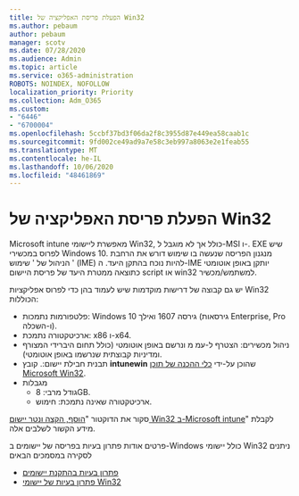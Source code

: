 ```yaml
---
title: הפעלת פריסת האפליקציה של Win32
ms.author: pebaum
author: pebaum
manager: scotv
ms.date: 07/28/2020
ms.audience: Admin
ms.topic: article
ms.service: o365-administration
ROBOTS: NOINDEX, NOFOLLOW
localization_priority: Priority
ms.collection: Adm_O365
ms.custom:
- "6446"
- "6700004"
ms.openlocfilehash: 5ccbf37bd3f06da2f8c3955d87e449ea58caab1c
ms.sourcegitcommit: 9fd002ce49ad9a7e58c3eb997a8063e2e1feab55
ms.translationtype: MT
ms.contentlocale: he-IL
ms.lasthandoff: 10/06/2020
ms.locfileid: "48461869"
---
```

# <a name="intune-win32-app-deployment"></a>הפעלת פריסת האפליקציה של Win32

Microsoft intune מאפשרת ליישומי Win32, כולל אך לא מוגבל ל-MSI ו-. EXE שיש לפרוס במכשירי Windows 10. מנגנון הפריסה שנעשה בו שימוש דורש את הרחבת הניהול של ' שימוש ' (IME) להיות נוכח בהתקן היעד. ה-IME יותקן באופן אוטומטי כתוצאה ממטרת היעד של פריסת היישום script או win32 למשתמש/מכשיר.

יש גם קבוצה של דרישות מוקדמות שיש לעמוד בהן כדי לפרוס אפליקציות Win32 הכוללות:

- פלטפורמות נתמכות: Windows 10 גירסה 1607 ואילך (גירסאות Enterprise, Pro ו-השכלה).
- ארכיטקטורה נתמכת: x86 ו-x64.
- ניהול מכשירים: הצטרף ל-עמ מ ונרשם באופן אוטומטי (כולל תחום היברידי המצורף ומדיניות קבוצתית שנרשמו באופן אוטומטי).
- תבנית חבילת יישום:. קובץ **intunewin**  שהוכן על-ידי [כלי ההכנה של תוכן Microsoft Win32](https://docs.microsoft.com/mem/intune/apps/apps-win32-prepare).
- מגבלות
    - גודל מרבי: 8GB.
    - ארכיטקטורה שאינה נתמכת: חימוש.

סקור את הדוקטור "[הוסף, הקצה ונטר יישום Win32 ב-Microsoft intune](https://docs.microsoft.com/mem/intune/apps/apps-win32-add)" לקבלת מידע הקשור לשלבים אלה.

פרטים אודות פתרון בעיות בפריסה של יישומים ב-Windows כולל יישומי Win32 ניתנים לסקירה במסמכים הבאים

- [פתרון בעיות בהתקנת יישומים](https://docs.microsoft.com/mem/intune/apps/troubleshoot-app-install)  
- [פתרון בעיות של יישומי Win32](https://docs.microsoft.com/mem/intune/apps/apps-win32-troubleshoot)